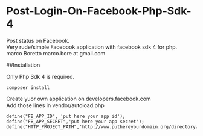 # Post-Login-On-Facebook-Php-Sdk-4
Post status on Facebook.  
Very rude/simple Facebook application with facebook sdk 4 for php.  
marco Boretto marco.bore at gmail.com

##Installation

Only Php Sdk 4 is required.  
```
composer install
```


Create yuor own application on developers.facebook.com  
Add those lines in vendor/autoload.php  
```
define("FB_APP_ID", 'put here your app id');
define("FB_APP_SECRET",'put here your app secret');
define("HTTP_PROJECT_PATH",'http://www.puthereyourdomain.org/directory/');
```


